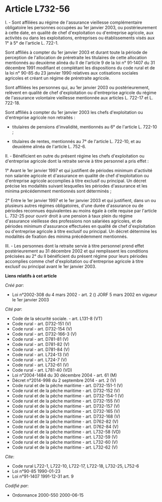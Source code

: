 # Article L732-56

I. - Sont affiliées au régime de l'assurance vieillesse complémentaire obligatoire les personnes occupées au 1er janvier
2003, ou postérieurement à cette date, en qualité de chef d'exploitation ou d'entreprise agricole, aux activités ou dans les
exploitations, entreprises ou établissements visés aux 1° à 5° de l'article L. 722-1.

Sont affiliés à compter du 1er janvier 2003 et durant toute la période de perception de l'allocation de préretraite les
titulaires de cette allocation mentionnés au deuxième alinéa du II de l'article 9 de la loi n° 91-1407 du 31 décembre 1991
modifiant et complétant les dispositions du code rural et de la loi n° 90-85 du 23 janvier 1990 relatives aux cotisations
sociales agricoles et créant un régime de préretraite agricole.

Sont affiliées les personnes qui, au 1er janvier 2003 ou postérieurement, relèvent en qualité de chef d'exploitation ou
d'entreprise agricole du régime de l'assurance volontaire vieillesse mentionnée aux articles L. 722-17 et L. 722-18.

Sont affiliés à compter du 1er janvier 2003 les chefs d'exploitation ou d'entreprise agricole non retraités :

- titulaires de pensions d'invalidité, mentionnés au 6° de l'article L. 722-10 ;

- titulaires de rentes, mentionnés au 7° de l'article L. 722-10, et au deuxième alinéa de l'article L. 752-6.

II. - Bénéficient en outre du présent régime les chefs d'exploitation ou d'entreprise agricole dont la retraite servie à
titre personnel a pris effet :

1° Avant le 1er janvier 1997 et qui justifient de périodes minimum d'activité non salariée agricole et d'assurance en qualité
de chef d'exploitation ou d'entreprise agricole accomplies à titre exclusif ou principal. Un décret précise les modalités
suivant lesquelles les périodes d'assurance et les minima précédemment mentionnés sont déterminés ;

2° Entre le 1er janvier 1997 et le 1er janvier 2003 et qui justifient, dans un ou plusieurs autres régimes obligatoires,
d'une durée d'assurance ou de périodes reconnues équivalentes au moins égale à celle requise par l'article L. 732-25 pour
ouvrir droit à une pension à taux plein du régime d'assurance vieillesse des professions non salariées agricoles, et de
périodes minimum d'assurance effectuées en qualité de chef d'exploitation ou d'entreprise agricole à titre exclusif ou
principal. Un décret détermine les modalités de fixation des minima précédemment mentionnés.

III. - Les personnes dont la retraite servie à titre personnel prend effet postérieurement au 31 décembre 2002 et qui
remplissent les conditions précisées au 2° du II bénéficient du présent régime pour leurs périodes accomplies comme chef
d'exploitation ou d'entreprise agricole à titre exclusif ou principal avant le 1er janvier 2003.

**Liens relatifs à cet article**

_Créé par_:

  - Loi n°2002-308 du 4 mars 2002 - art. 2 () JORF 5 mars 2002 en vigueur le 1er janvier 2003

_Cité par_:

  - Code de la sécurité sociale. - art. L131-8 (VT)
  - Code rural - art. D732-151 (V)
  - Code rural - art. D732-154 (V)
  - Code rural - art. D732-166-3 (V)
  - Code rural - art. D781-81 (V)
  - Code rural - art. D781-82 (V)
  - Code rural - art. D781-84 (V)
  - Code rural - art. L724-13 (V)
  - Code rural - art. L724-7 (V)
  - Code rural - art. L732-61 (V)
  - Code rural - art. L781-40 (VD)
  - Loi n°2004-1484 du 30 décembre 2004 - art. 61 (M)
  - Décret n°2014-998 du 2 septembre 2014 - art. 2 (V)
  - Code rural et de la pêche maritime - art. D732-151-1 (V)
  - Code rural et de la pêche maritime - art. D732-152 (V)
  - Code rural et de la pêche maritime - art. D732-154-1 (V)
  - Code rural et de la pêche maritime - art. D732-155 (V)
  - Code rural et de la pêche maritime - art. D732-157 (V)
  - Code rural et de la pêche maritime - art. D732-165 (V)
  - Code rural et de la pêche maritime - art. D732-168 (V)
  - Code rural et de la pêche maritime - art. D762-82 (V)
  - Code rural et de la pêche maritime - art. D762-84 (V)
  - Code rural et de la pêche maritime - art. L732-58 (VD)
  - Code rural et de la pêche maritime - art. L732-59 (V)
  - Code rural et de la pêche maritime - art. L732-60 (V)
  - Code rural et de la pêche maritime - art. L732-62 (V)

_Cite_:

  - Code rural L722-1, L722-10, L722-17, L722-18, L732-25, L752-6
  - Loi n°90-85 1990-01-23
  - Loi n°91-1407 1991-12-31 art. 9

_Codifié par_:

  - Ordonnance 2000-550 2000-06-15
